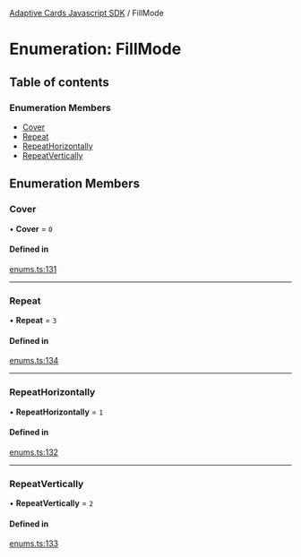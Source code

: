 [Adaptive Cards Javascript SDK](../README.md) / FillMode

# Enumeration: FillMode

## Table of contents

### Enumeration Members

- [Cover](FillMode.md#cover)
- [Repeat](FillMode.md#repeat)
- [RepeatHorizontally](FillMode.md#repeathorizontally)
- [RepeatVertically](FillMode.md#repeatvertically)

## Enumeration Members

### Cover

• **Cover** = ``0``

#### Defined in

[enums.ts:131](https://github.com/asseco-see/AdaptiveCards/blob/1f0afdc45/source/nodejs/adaptivecards/src/enums.ts#L131)

___

### Repeat

• **Repeat** = ``3``

#### Defined in

[enums.ts:134](https://github.com/asseco-see/AdaptiveCards/blob/1f0afdc45/source/nodejs/adaptivecards/src/enums.ts#L134)

___

### RepeatHorizontally

• **RepeatHorizontally** = ``1``

#### Defined in

[enums.ts:132](https://github.com/asseco-see/AdaptiveCards/blob/1f0afdc45/source/nodejs/adaptivecards/src/enums.ts#L132)

___

### RepeatVertically

• **RepeatVertically** = ``2``

#### Defined in

[enums.ts:133](https://github.com/asseco-see/AdaptiveCards/blob/1f0afdc45/source/nodejs/adaptivecards/src/enums.ts#L133)
